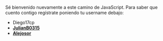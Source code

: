 Sé bienvenido nuevamente a este camino de JavaScript. Para saber que cuento contigo regístrate poniendo tu username debajo:
- Diego17cp
- [**JulianB0315**](https://github.com/JulianB0315) 
- [**Alejosor**](https://github.com/Alejosor) 
